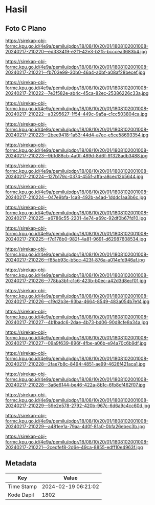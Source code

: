 # Hasil

## Foto C Plano

https://sirekap-obj-formc.kpu.go.id/4e9a/pemilu/pdpr/18/08/10/20/01/1808102001008-20240217-210220--ed3334f9-e2f1-42e3-b2f5-bcccea3683b4.jpg

https://sirekap-obj-formc.kpu.go.id/4e9a/pemilu/pdpr/18/08/10/20/01/1808102001008-20240217-210221--fb703e99-30b0-46a4-a0bf-a08af28becef.jpg

https://sirekap-obj-formc.kpu.go.id/4e9a/pemilu/pdpr/18/08/10/20/01/1808102001008-20240217-210222--7e3f582e-ab4c-45ca-82ec-25386226c33a.jpg

https://sirekap-obj-formc.kpu.go.id/4e9a/pemilu/pdpr/18/08/10/20/01/1808102001008-20240217-210222--a3295627-1f54-449c-9a5a-c1cc503804ca.jpg

https://sirekap-obj-formc.kpu.go.id/4e9a/pemilu/pdpr/18/08/10/20/01/1808102001008-20240217-210223--2bee9418-1a53-44d4-a7ec-e5ce58693354.jpg

https://sirekap-obj-formc.kpu.go.id/4e9a/pemilu/pdpr/18/08/10/20/01/1808102001008-20240217-210223--9b1d88cb-4a0f-489d-8d6f-91328adb3488.jpg

https://sirekap-obj-formc.kpu.go.id/4e9a/pemilu/pdpr/18/08/10/20/01/1808102001008-20240217-210224--127b179c-0374-455f-affa-a8cec12b5644.jpg

https://sirekap-obj-formc.kpu.go.id/4e9a/pemilu/pdpr/18/08/10/20/01/1808102001008-20240217-210224--047e9bfa-1ca8-492b-a4ad-1dddc1aa3b6c.jpg

https://sirekap-obj-formc.kpu.go.id/4e9a/pemilu/pdpr/18/08/10/20/01/1808102001008-20240217-210225--a6786c55-2201-4e74-a69c-92df0b67fd10.jpg

https://sirekap-obj-formc.kpu.go.id/4e9a/pemilu/pdpr/18/08/10/20/01/1808102001008-20240217-210225--f7d178b0-982f-4a81-9691-d62987608534.jpg

https://sirekap-obj-formc.kpu.go.id/4e9a/pemilu/pdpr/18/08/10/20/01/1808102001008-20240217-210226--f85ab93c-b5cc-423f-876a-a014efd946af.jpg

https://sirekap-obj-formc.kpu.go.id/4e9a/pemilu/pdpr/18/08/10/20/01/1808102001008-20240217-210226--778ba3bf-c1c6-423b-b0ec-a42d3d8ecf01.jpg

https://sirekap-obj-formc.kpu.go.id/4e9a/pemilu/pdpr/18/08/10/20/01/1808102001008-20240217-210226--c19d2b3e-93ba-4664-8549-483a054b7e14.jpg

https://sirekap-obj-formc.kpu.go.id/4e9a/pemilu/pdpr/18/08/10/20/01/1808102001008-20240217-210227--4b1badc6-2dae-4b73-bd06-90d8cfe8a34a.jpg

https://sirekap-obj-formc.kpu.go.id/4e9a/pemilu/pdpr/18/08/10/20/01/1808102001008-20240217-210227--09a9f639-896f-4fbe-a06b-e94a70c6b9df.jpg

https://sirekap-obj-formc.kpu.go.id/4e9a/pemilu/pdpr/18/08/10/20/01/1808102001008-20240217-210228--2fae7b8c-8494-4851-ae99-4626f421aca1.jpg

https://sirekap-obj-formc.kpu.go.id/4e9a/pemilu/pdpr/18/08/10/20/01/1808102001008-20240217-210228--3a6e6144-be46-422a-8b1c-6fb8cf462f07.jpg

https://sirekap-obj-formc.kpu.go.id/4e9a/pemilu/pdpr/18/08/10/20/01/1808102001008-20240217-210229--59e2e578-2792-420b-967c-6d6a9c4cc60d.jpg

https://sirekap-obj-formc.kpu.go.id/4e9a/pemilu/pdpr/18/08/10/20/01/1808102001008-20240217-210229--a481ee1a-79aa-4d0f-81a0-0bfa26ebec3b.jpg

https://sirekap-obj-formc.kpu.go.id/4e9a/pemilu/pdpr/18/08/10/20/01/1808102001008-20240217-210221--2cedfef8-2d6e-49ca-8855-edff10e4963f.jpg


## Metadata

| Key        | Value               |
| ---------- | ------------------- |
| Time Stamp | 2024-02-19 06:21:02 |
| Kode Dapil | 1802                |



